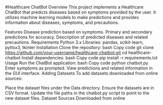 #Healthcare ChatBot
Overview
This project implements a Healthcare ChatBot that predicts diseases based on symptoms provided by the user. It utilizes machine learning models to make predictions and provides information about diseases, symptoms, and precautions.

Features
Disease prediction based on symptoms.
Primary and secondary predictions for accuracy.
Description of predicted diseases and related precautions.
Requirements
Python 3.x
Libraries: pandas, scikit-learn, pyttsx3, tkinter
Installation
Clone the repository:
bash
Copy code
git clone https://github.com/your-username/healthcare-chatbot.git
cd healthcare-chatbot
Install dependencies:
bash
Copy code
pip install -r requirements.txt
Usage
Run the ChatBot application:
bash
Copy code
python chatbot.py
Enter symptoms as prompted.
View predictions and related information in the GUI interface.
Adding Datasets
To add datasets downloaded from online sources:

Place the dataset files under the Data directory.
Ensure the datasets are in CSV format.
Update the file paths in the chatbot.py script to point to the new dataset files.
Dataset Sources
Downloaded from online

